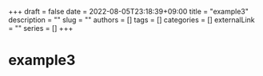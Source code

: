 +++ 
draft = false
date = 2022-08-05T23:18:39+09:00
title = "example3"
description = ""
slug = ""
authors = []
tags = []
categories = []
externalLink = ""
series = []
+++

# example3
